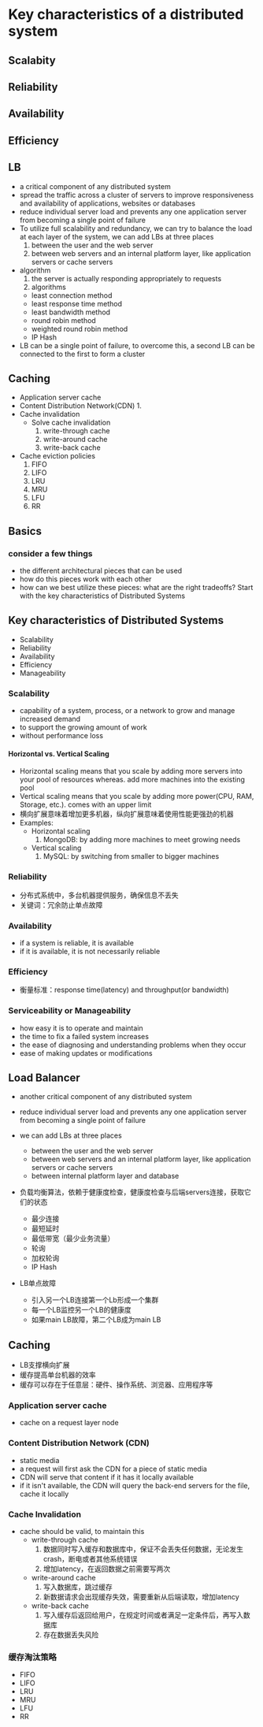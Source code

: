 # Key characteristics of a distributed system
## Scalabity

## Reliability

## Availability

## Efficiency

## LB
- a critical component of any distributed system
- spread the traffic across a cluster of servers to improve responsiveness and availability of applications, websites or databases
- reduce individual server load and prevents any one application server from becoming a single point of failure
- To utilize full scalability and redundancy, we can try to balance the load at each layer of the system, we can add LBs at three places
  1. between the user and the web server
  2. between web servers and an internal platform layer, like application servers or cache servers
- algorithm
  1. the server is actually responding appropriately to requests
  2. algorithms
    - least connection method
    - least response time method
    - least bandwidth method
    - round robin method
    - weighted round robin method
    - IP Hash
- LB can be a single point of failure, to overcome this, a second LB can be connected to the first to form a cluster

## Caching
- Application server cache
- Content Distribution Network(CDN)
  1. 
- Cache invalidation
  - Solve cache invalidation
    1. write-through cache
    2. write-around cache
    3. write-back cache
- Cache eviction policies
  1. FIFO
  2. LIFO
  3. LRU
  4. MRU
  5. LFU
  6. RR



## Basics
### consider a few things
- the different architectural pieces that can be used
- how do this pieces work with each other
- how can we best utilize these pieces: what are the right tradeoffs?
Start with the key characteristics of Distributed Systems


## Key characteristics of Distributed Systems
- Scalability
- Reliability
- Availability
- Efficiency
- Manageability
### Scalability
- capability of a system, process, or a network to grow and manage increased demand
- to support the growing amount of work
- without performance loss

#### Horizontal vs. Vertical Scaling
- Horizontal scaling means that you scale by adding more servers into your pool of resources whereas. add more machines into the existing pool
- Vertical scaling means that you scale by adding more power(CPU, RAM, Storage, etc.). comes with an upper limit
- 横向扩展意味着增加更多机器，纵向扩展意味着使用性能更强劲的机器
- Examples:
  - Horizontal scaling
    1. MongoDB: by adding more machines to meet growing needs
  - Vertical scaling
    1. MySQL: by switching from smaller to bigger machines

### Reliability
- 分布式系统中，多台机器提供服务，确保信息不丢失
- 关键词：冗余防止单点故障

### Availability
- if a system is reliable, it is available
- if it is available, it is not necessarily reliable

### Efficiency
- 衡量标准：response time(latency) and throughput(or bandwidth)

### Serviceability or Manageability
- how easy it is to operate and maintain
- the time to fix a failed system increases
- the ease of diagnosing and understanding problems when they occur
- ease of making updates or modifications

## Load Balancer
- another critical component of any distributed system
- reduce individual server load and prevents any one application server from becoming a single point of failure
- we can add LBs at three places
  - between the user and the web server
  - between web servers and an internal platform layer, like application servers or cache servers
  - between internal platform layer and database

- 负载均衡算法，依赖于健康度检查，健康度检查与后端servers连接，获取它们的状态
  - 最少连接
  - 最短延时
  - 最低带宽（最少业务流量）
  - 轮询
  - 加权轮询
  - IP Hash

- LB单点故障
  - 引入另一个LB连接第一个Lb形成一个集群
  - 每一个LB监控另一个LB的健康度
  - 如果main LB故障，第二个LB成为main LB


## Caching
- LB支撑横向扩展
- 缓存提高单台机器的效率
- 缓存可以存在于任意层：硬件、操作系统、浏览器、应用程序等
### Application server cache
- cache on a request layer node

### Content Distribution Network (CDN)
- static media
- a request will first ask the CDN for a piece of static media
- CDN will serve that content if it has it locally available
- if it isn't available, the CDN will query the back-end servers for the file, cache it locally


### Cache Invalidation
- cache should be valid, to maintain this
  - write-through cache
    1. 数据同时写入缓存和数据库中，保证不会丢失任何数据，无论发生crash，断电或者其他系统错误
    2. 增加latency，在返回数据之前需要写两次
  - write-around cache
    1. 写入数据库，跳过缓存
    2. 新数据请求会出现缓存失效，需要重新从后端读取，增加latency
  - write-back cache
    1. 写入缓存后返回给用户，在规定时间或者满足一定条件后，再写入数据库
    2. 存在数据丢失风险

### 缓存淘汰策略
- FIFO
- LIFO
- LRU
- MRU
- LFU
- RR


































